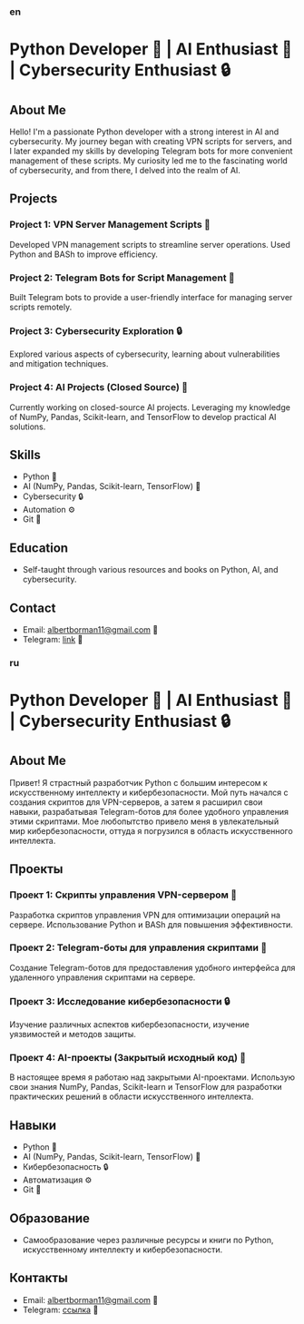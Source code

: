 ### en
# Python Developer 🐍 | AI Enthusiast 🤖 | Cybersecurity Enthusiast 🔒

## About Me

Hello! I'm a passionate Python developer with a strong interest in AI and cybersecurity. My journey began with creating VPN scripts for servers, and I later expanded my skills by developing Telegram bots for more convenient management of these scripts. My curiosity led me to the fascinating world of cybersecurity, and from there, I delved into the realm of AI.

## Projects

### Project 1: VPN Server Management Scripts 🚀

 Developed VPN management scripts to streamline server operations. Used Python and BASh to improve efficiency.

### Project 2: Telegram Bots for Script Management 🤖

 Built Telegram bots to provide a user-friendly interface for managing server scripts remotely.

### Project 3: Cybersecurity Exploration 🔒

 Explored various aspects of cybersecurity, learning about vulnerabilities and mitigation techniques.

### Project 4: AI Projects (Closed Source) 🧠

 Currently working on closed-source AI projects. Leveraging my knowledge of NumPy, Pandas, Scikit-learn, and TensorFlow to develop practical AI solutions.

## Skills

- Python 🐍
- AI (NumPy, Pandas, Scikit-learn, TensorFlow) 🤖
- Cybersecurity 🔒
- Automation ⚙️
- Git 🌳

## Education

- Self-taught through various resources and books on Python, AI, and cybersecurity.

## Contact

- Email: albertborman11@gmail.com 📧
- Telegram: [link](https://t.me/gargamelix) 💼


### ru
# Python Developer 🐍 | AI Enthusiast 🤖 | Cybersecurity Enthusiast 🔒

## About Me

Привет! Я страстный разработчик Python с большим интересом к искусственному интеллекту и кибербезопасности. Мой путь начался с создания скриптов для VPN-серверов, а затем я расширил свои навыки, разрабатывая Telegram-ботов для более удобного управления этими скриптами. Мое любопытство привело меня в увлекательный мир кибербезопасности, оттуда я погрузился в область искусственного интеллекта.

## Проекты

### Проект 1: Скрипты управления VPN-сервером 🚀

Разработка скриптов управления VPN для оптимизации операций на сервере. Использование Python и BASh для повышения эффективности.

### Проект 2: Telegram-боты для управления скриптами 🤖

Создание Telegram-ботов для предоставления удобного интерфейса для удаленного управления скриптами на сервере.

### Проект 3: Исследование кибербезопасности 🔒

Изучение различных аспектов кибербезопасности, изучение уязвимостей и методов защиты.

### Проект 4: AI-проекты (Закрытый исходный код) 🧠

В настоящее время я работаю над закрытыми AI-проектами. Использую свои знания NumPy, Pandas, Scikit-learn и TensorFlow для разработки практических решений в области искусственного интеллекта.

## Навыки

- Python 🐍
- AI (NumPy, Pandas, Scikit-learn, TensorFlow) 🤖
- Кибербезопасность 🔒
- Автоматизация ⚙️
- Git 🌳

## Образование

- Самообразование через различные ресурсы и книги по Python, искусственному интеллекту и кибербезопасности.

## Контакты

- Email: albertborman11@gmail.com 📧
- Telegram: [ссылка](https://t.me/gargamelix) 💼
